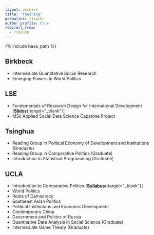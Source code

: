 ```yaml
---
layout: archive
title: "Teaching"
permalink: /teach/
author_profile: true
redirect_from:
  - /resume
---
```


{% include base_path %}

## Birkbeck

  - Intermediate Quantitative Social Research
  - Emerging Powers in World Politics

## LSE

  - Fundamentals of Research Design for International Development [[**Slides**](https://github.com/ccheng11/MY410){:target="_blank"}]
  - MSc Applied Social Data Science Capstone Project

## Tsinghua

  - Reading Group in Political Economy of Development and Institutions (Graduate)
  - Reading Group in Comparative Politics (Graduate)
  - Introduction to Statistical Programming (Graduate)

## UCLA

  - Introduction to Comparative Politics [[**Syllabus**](https://ccheng11.github.io/files/ucla_ps50.pdf){:target="_blank"}]
  - World Politics
  - Roots of Democracy
  - Southeast Asian Politics
  - Political Institutions and Economic Development
  - Contemporary China
  - Government and Politics of Russia
  - Quantitative Data Analysis in Social Science (Graduate)
  - Intermediate Game Theory (Graduate)

